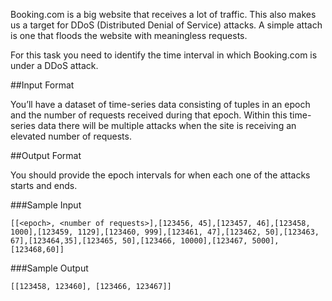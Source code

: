 Booking.com is a big website that receives a lot of traffic. This also makes us a target for DDoS (Distributed Denial of Service) attacks. A simple attach is one that floods the website with meaningless requests.

For this task you need to identify the time interval in which Booking.com is under a DDoS attack.

##Input Format

You’ll have a dataset of time-series data consisting of tuples in an epoch and the number of requests received during that epoch. Within this time-series data there will be multiple attacks when the site is receiving an elevated number of requests.

##Output Format

You should provide the epoch intervals for when each one of the attacks starts and ends.

###Sample Input

    [[<epoch>, <number of requests>],[123456, 45],[123457, 46],[123458, 1000],[123459, 1129],[123460, 999],[123461, 47],[123462, 50],[123463, 67],[123464,35],[123465, 50],[123466, 10000],[123467, 5000],[123468,60]]

###Sample Output

    [[123458, 123460], [123466, 123467]]
